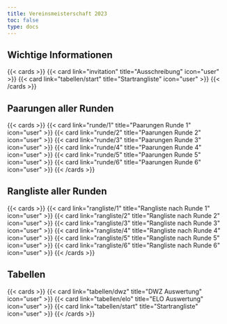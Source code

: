 ```yaml
---
title: Vereinsmeisterschaft 2023
toc: false
type: docs
---
```


## Wichtige Informationen

{{< cards >}}
{{< card link="invitation" title="Ausschreibung" icon="user" >}}
{{< card link="tabellen/start" title="Startrangliste" icon="user" >}}
{{< /cards >}}

## Paarungen aller Runden

{{< cards >}}
{{< card link="runde/1" title="Paarungen Runde 1" icon="user" >}}
{{< card link="runde/2" title="Paarungen Runde 2" icon="user" >}}
{{< card link="runde/3" title="Paarungen Runde 3" icon="user" >}}
{{< card link="runde/4" title="Paarungen Runde 4" icon="user" >}}
{{< card link="runde/5" title="Paarungen Runde 5" icon="user" >}}
{{< card link="runde/6" title="Paarungen Runde 6" icon="user" >}}
{{< /cards >}}

## Rangliste aller Runden

{{< cards >}}
{{< card link="rangliste/1" title="Rangliste nach Runde 1" icon="user" >}}
{{< card link="rangliste/2" title="Rangliste nach Runde 2" icon="user" >}}
{{< card link="rangliste/3" title="Rangliste nach Runde 3" icon="user" >}}
{{< card link="rangliste/4" title="Rangliste nach Runde 4" icon="user" >}}
{{< card link="rangliste/5" title="Rangliste nach Runde 5" icon="user" >}}
{{< card link="rangliste/6" title="Rangliste nach Runde 6" icon="user" >}}
{{< /cards >}}

## Tabellen

{{< cards >}}
{{< card link="tabellen/dwz" title="DWZ Auswertung" icon="user" >}}
{{< card link="tabellen/elo" title="ELO Auswertung" icon="user" >}}
{{< card link="tabellen/start" title="Startrangliste" icon="user" >}}
{{< /cards >}}
